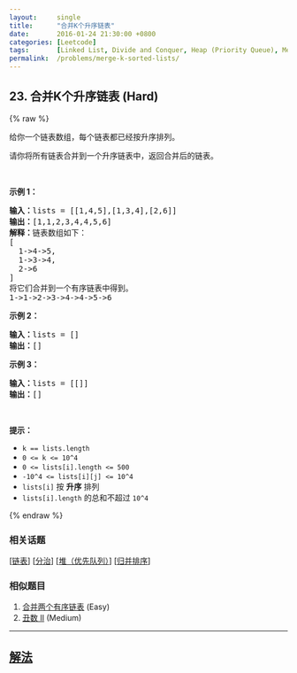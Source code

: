```yaml
---
layout:     single
title:      "合并K个升序链表"
date:       2016-01-24 21:30:00 +0800
categories: [Leetcode]
tags:       [Linked List, Divide and Conquer, Heap (Priority Queue), Merge Sort]
permalink:  /problems/merge-k-sorted-lists/
---
```


## 23. 合并K个升序链表 (Hard)

{% raw %}

<p>给你一个链表数组，每个链表都已经按升序排列。</p>

<p>请你将所有链表合并到一个升序链表中，返回合并后的链表。</p>

<p>&nbsp;</p>

<p><strong>示例 1：</strong></p>

<pre><strong>输入：</strong>lists = [[1,4,5],[1,3,4],[2,6]]
<strong>输出：</strong>[1,1,2,3,4,4,5,6]
<strong>解释：</strong>链表数组如下：
[
  1-&gt;4-&gt;5,
  1-&gt;3-&gt;4,
  2-&gt;6
]
将它们合并到一个有序链表中得到。
1-&gt;1-&gt;2-&gt;3-&gt;4-&gt;4-&gt;5-&gt;6
</pre>

<p><strong>示例 2：</strong></p>

<pre><strong>输入：</strong>lists = []
<strong>输出：</strong>[]
</pre>

<p><strong>示例 3：</strong></p>

<pre><strong>输入：</strong>lists = [[]]
<strong>输出：</strong>[]
</pre>

<p>&nbsp;</p>

<p><strong>提示：</strong></p>

<ul>
	<li><code>k == lists.length</code></li>
	<li><code>0 &lt;= k &lt;= 10^4</code></li>
	<li><code>0 &lt;= lists[i].length &lt;= 500</code></li>
	<li><code>-10^4 &lt;= lists[i][j] &lt;= 10^4</code></li>
	<li><code>lists[i]</code> 按 <strong>升序</strong> 排列</li>
	<li><code>lists[i].length</code> 的总和不超过 <code>10^4</code></li>
</ul>

{% endraw %}

### 相关话题
  [[链表](https://github.com/awesee/leetcode/tree/main/tag/linked-list/README.md)]
  [[分治](https://github.com/awesee/leetcode/tree/main/tag/divide-and-conquer/README.md)]
  [[堆（优先队列）](https://github.com/awesee/leetcode/tree/main/tag/heap-priority-queue/README.md)]
  [[归并排序](https://github.com/awesee/leetcode/tree/main/tag/merge-sort/README.md)]

### 相似题目
  1. [合并两个有序链表](/problems/merge-two-sorted-lists) (Easy)
  1. [丑数 II](/problems/ugly-number-ii) (Medium)

---

## [解法](https://github.com/awesee/leetcode/tree/main/problems/merge-k-sorted-lists)
